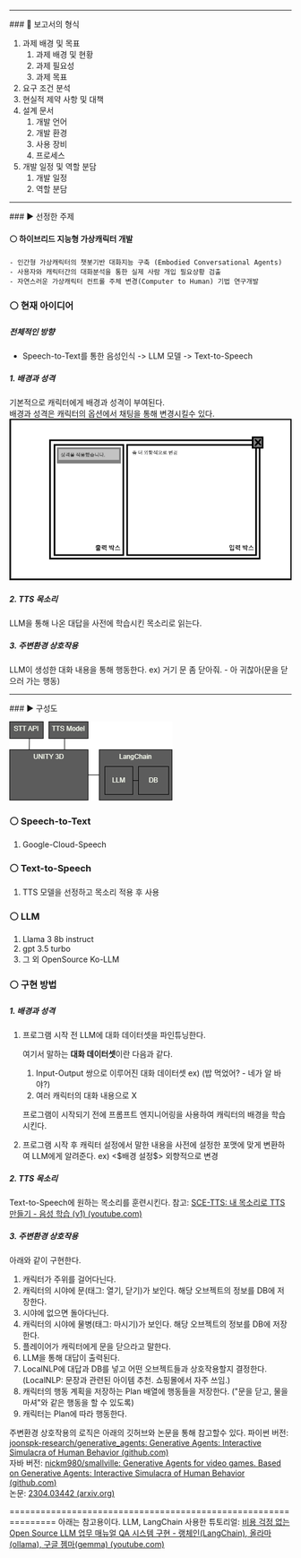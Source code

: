 <hr>
### 📑 보고서의 형식

1. 과제 배경 및 목표
	1. 과제 배경 및 현황
	2. 과제 필요성
	3. 과제 목표
2. 요구 조건 분석
3. 현실적 제약 사항 및 대책
4. 설계 문서
	1. 개발 언어
	2. 개발 환경
	3. 사용 장비
	4. 프로세스
5. 개발 일정 및 역할 분담
	1. 개발 일정
	2. 역할 분담

<hr>
### ▶️  선정한 주제

#### ⚪ 하이브리드 지능형 가상캐릭터 개발
	- 인간형 가상캐릭터의 챗봇기반 대화지능 구축 (Embodied Conversational Agents)  
	- 사용자와 캐릭터간의 대화분석을 통한 실제 사람 개입 필요상황 검출  
	- 자연스러운 가상캐릭터 컨트롤 주체 변경(Computer to Human) 기법 연구개발

### ⚪  현재 아이디어
##### 전체적인 방향
- Speech-to-Text를 통한 음성인식 -> LLM 모델 -> Text-to-Speech

##### 1. 배경과 성격
   기본적으로 캐릭터에게 배경과 성격이 부여된다.<br>
   배경과 성격은 캐릭터의 옵션에서 채팅을 통해 변경시킬수 있다.
![런타임_프롬프트엔지니어링](파일/런타임_프롬프트엔지니어링.png)
##### 2. TTS 목소리
   LLM을 통해 나온 대답을 사전에 학습시킨 목소리로 읽는다.
##### 3. 주변환경 상호작용
   LLM이 생성한 대화 내용을 통해 행동한다.
   ex) 거기 문 좀 닫아줘. - 아 귀찮아(문을 닫으러 가는 행동)
   
<hr>
### ▶️ 구성도

![구성](파일/구성.png)

### ⚪ Speech-to-Text
1. Google-Cloud-Speech
### ⚪ Text-to-Speech
1. TTS 모델을 선정하고 목소리 적용 후 사용
### ⚪ LLM
1. Llama 3 8b instruct
2. gpt 3.5 turbo
3. 그 외 OpenSource Ko-LLM

### ⚪  구현 방법
##### 1. 배경과 성격
1. 프로그램 시작 전
	LLM에 대화 데이터셋을 파인튜닝한다.
	
	여기서 말하는 **대화 데이터셋**이란 다음과 같다.
	1. Input-Output 쌍으로 이루어진 대화 데이터셋
		ex) (밥 먹었어? - 네가 알 바야?)
	2. 여러 캐릭터의 대화 내용으로 X

	프로그램이 시작되기 전에 프롬프트 엔지니어링을 사용하여 캐릭터의 배경을 학습시킨다.

2. 프로그램 시작 후
	캐릭터 설정에서 말한 내용을 사전에 설정한 포맷에 맞게 변환하여 LLM에게 알려준다.
	ex) <\$배경 설정\$> 외향적으로 변경
##### 2. TTS 목소리
   Text-to-Speech에 원하는 목소리를 훈련시킨다.
   참고: [SCE-TTS: 내 목소리로 TTS 만들기 - 음성 학습 (v1) (youtube.com)](https://www.youtube.com/watch?v=e-BmK9VZzRM)
   
##### 3. 주변환경 상호작용

아래와 같이 구현한다.
1. 캐릭터가 주위를 걸어다닌다.
2. 캐릭터의 시야에 문(태그: 열기, 닫기)가 보인다. 해당 오브젝트의 정보를 DB에 저장한다.
3. 시야에 없으면 돌아다닌다.
4. 캐릭터의 시야에 물병(태그: 마시기)가 보인다. 해당 오브젝트의 정보를 DB에 저장한다.
5. 플레이어가 캐릭터에게 문을 닫으라고 말한다.
6. LLM을 통해 대답이 출력된다.
7. LocalNLP에 대답과 DB를 넣고 어떤 오브젝트들과 상호작용할지 결정한다. (LocalNLP: 문장과 관련된 아이템 추천. 쇼핑몰에서 자주 쓰임.)
8. 캐릭터의 행동 계획을 저장하는 Plan 배열에 행동들을 저장한다. ("문을 닫고, 물을 마셔"와 같은 행동을 할 수 있도록)
9. 캐릭터는 Plan에 따라 행동한다.

주변환경 상호작용의 로직은 아래의 깃허브와 논문을 통해 참고할수 있다.
파이썬 버전: [joonspk-research/generative_agents: Generative Agents: Interactive Simulacra of Human Behavior (github.com)](https://github.com/joonspk-research/generative_agents)
<br>
자바 버전: [nickm980/smallville: Generative Agents for video games. Based on Generative Agents: Interactive Simulacra of Human Behavior (github.com)](https://github.com/nickm980/smallville)
<br>
논문: [2304.03442 (arxiv.org)](https://arxiv.org/pdf/2304.03442)

===============================================================
아래는 참고용이다.
LLM, LangChain 사용한 튜토리얼: [비용 걱정 없는 Open Source LLM 업무 매뉴얼 QA 시스템 구현 - 랭체인(LangChain), 올라마(ollama), 구글 젬마(gemma) (youtube.com)](https://www.youtube.com/watch?v=GLM73CbEVaY&list=LL&index=4)
